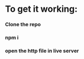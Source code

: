 <h1>To get it working:</h1>
<h3>Clone the repo</h3>
<h3>npm i</h3>
<h3>open the http file in live server</h3>
